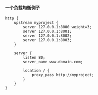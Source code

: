 


#### 一个负载均衡例子  

    http {
        upstream myproject {
            server 127.0.0.1:8000 weight=3;
            server 127.0.0.1:8001;
            server 127.0.0.1:8002;
            server 127.0.0.1:8003;
        }

        server {
            listen 80;
            server_name www.domain.com;

            location / {
                proxy_pass http://myproject;
            }
        }
    }
    
    

